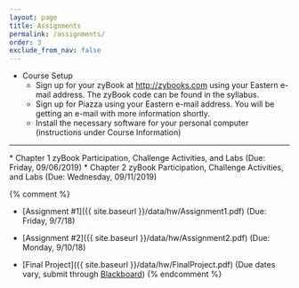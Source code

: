 ```yaml
---
layout: page
title: Assignments 
permalink: /assignments/
order: 3
exclude_from_nav: false 
---
```


* Course Setup
    * Sign up for your zyBook at http://zybooks.com using your Eastern e-mail address. The zyBook code can be found in the syllabus.
    * Sign up for Piazza using your Eastern e-mail address. You will be getting an e-mail with more information shortly.
    * Install the necessary software for your personal computer (instructions under Course Information)    
<hr>
* Chapter 1 zyBook Participation, Challenge Activities, and Labs (Due: Friday, 09/06/2019)
* Chapter 2 zyBook Participation, Challenge Activities, and Labs (Due: Wednesday, 09/11/2019)
  
{% comment %}
* [Assignment #1]({{ site.baseurl }}/data/hw/Assignment1.pdf) (Due: Friday, 9/7/18)
* [Assignment #2]({{ site.baseurl }}/data/hw/Assignment2.pdf) (Due: Monday, 9/10/18)


* [Final Project]({{ site.baseurl }}/data/hw/FinalProject.pdf) (Due dates vary, submit through [Blackboard](http://easternct.blackboard.com))
{% endcomment %}
